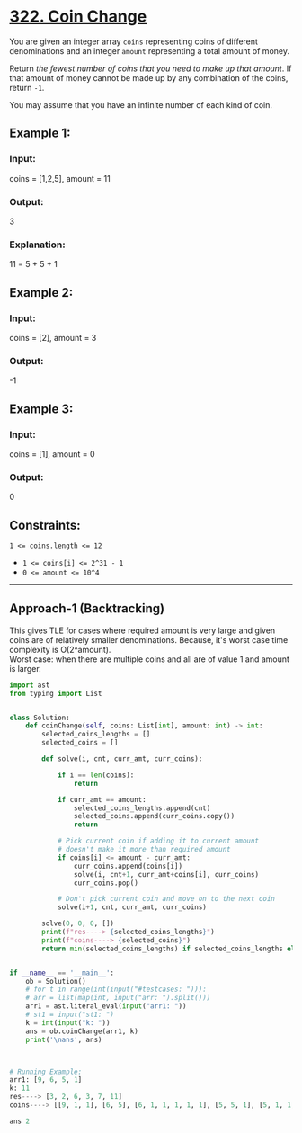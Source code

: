 # [322. Coin Change](https://leetcode.com/problems/coin-change/description/)


You are given an integer array  `coins`  representing coins of different denominations and an integer  `amount`  representing a total amount of money.

Return  _the fewest number of coins that you need to make up that amount_. If that amount of money cannot be made up by any combination of the coins, return  `-1`.

You may assume that you have an infinite number of each kind of coin.

## **Example 1:**

### **Input:** 
coins = [1,2,5], amount = 11
### **Output:**
 3
### **Explanation:** 
11 = 5 + 5 + 1

## **Example 2:**

### **Input:** 
coins = [2], amount = 3
### **Output:** 
-1

## **Example 3:**

### **Input:** 
coins = [1], amount = 0
### Output:
0

## **Constraints:**

   `1 <= coins.length <= 12`
-   `1 <= coins[i] <= 2^31 - 1`
-   `0 <= amount <= 10^4`


<hr/>

## Approach-1 (Backtracking)
This gives TLE for cases where required amount is very large and given coins are of relatively smaller denominations. 
Because, it's worst case time complexity is O(2^amount).
</br> Worst case: when there are multiple coins and all are of value 1 and amount is larger.

```py
import ast
from typing import List


class Solution:
    def coinChange(self, coins: List[int], amount: int) -> int:
        selected_coins_lengths = []
        selected_coins = []

        def solve(i, cnt, curr_amt, curr_coins):

            if i == len(coins):
                return

            if curr_amt == amount:
                selected_coins_lengths.append(cnt)
                selected_coins.append(curr_coins.copy())
                return

            # Pick current coin if adding it to current amount
            # doesn't make it more than required amount
            if coins[i] <= amount - curr_amt:
                curr_coins.append(coins[i])
                solve(i, cnt+1, curr_amt+coins[i], curr_coins)
                curr_coins.pop()

            # Don't pick current coin and move on to the next coin
            solve(i+1, cnt, curr_amt, curr_coins)

        solve(0, 0, 0, [])
        print(f"res----> {selected_coins_lengths}")
        print(f"coins----> {selected_coins}")
        return min(selected_coins_lengths) if selected_coins_lengths else -1


if __name__ == '__main__':
    ob = Solution()
    # for t in range(int(input("#testcases: "))):
    # arr = list(map(int, input("arr: ").split()))
    arr1 = ast.literal_eval(input("arr1: "))
    # st1 = input("st1: ")
    k = int(input("k: "))
    ans = ob.coinChange(arr1, k)
    print('\nans', ans)



# Running Example:
arr1: [9, 6, 5, 1]
k: 11
res----> [3, 2, 6, 3, 7, 11]
coins----> [[9, 1, 1], [6, 5], [6, 1, 1, 1, 1, 1], [5, 5, 1], [5, 1, 1, 1, 1, 1, 1], [1, 1, 1, 1, 1, 1, 1, 1, 1, 1, 1]]

ans 2
```

